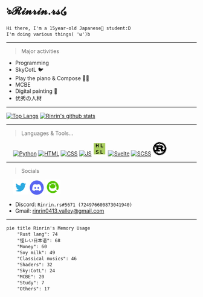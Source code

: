 <link href="./style.css" rel="stylesheet"></link>

# ঌ𝓡𝓲𝓷𝓻𝓲𝓷.𝓻𝓼໒

    Hi there, I'm a 15year-old Japanese🗾 student:D
    I'm doing various things( 'ω')b

---

> Major activities

- Programming
- SkyCotL 🐦
- Play the piano & Compose 🎹🎶
- MCBE
- Digital painting 🎨
- 优秀の人材

---

[![Top Langs](https://github-readme-stats.vercel.app/api/top-langs/?username=Rinrin0413&show_icons=true&theme=gruvbox&langs_count=10&layout=compact)](https://github.com/anuraghazra/github-readme-stats)
[![Rinrin's github stats](https://github-readme-stats.vercel.app/api?username=Rinrin0413&show_icons=true&theme=gruvbox)](https://github.com/anuraghazra/github-readme-stats)

---

> Languages & Tools... 

<div id="logos">
    &emsp;
    <a href="https://www.python.org" alt="Python"><img src="https://icongr.am/devicon/python-original.svg?size=33&color=currentColor" alt="Python" title="Python"></a>
    <a href="https://html.spec.whatwg.org" alt="HTML"><img src="https://icongr.am/devicon/html5-original.svg?size=32&color=currentColor" alt="HTML" title="HTML"></a>
    <a href="https://www.w3.org/TR/CSS/#css" alt="CSS"><img src="https://icongr.am/devicon/css3-original.svg?size=32&color=currentColor" alt="CSS" title="CSS"></a>
    <a href="https://www.ecma-international.org/publications-and-standards/standards/ecma-262" alt="JS"><img src="https://icongr.am/devicon/javascript-original.svg?size=32&color=currentColor" alt="JS" title="JavaScript"></a>
    <a href="https://docs.microsoft.com/en-us/windows/win32/direct3dhlsl/dx-graphics-hlsl" alt="HLSL"><img src="./static/img/hlsl.png" alt="HLSL" title="HLSL" width="36px"></a>
    <a href="https://svelte.dev" alt="Svelte"><img src="https://svelte.jp/favicon.png" alt="Svelte" title="Svelte" width="37.5px"></a>
    <a href="https://sass-lang.com" alt="SCSS"><img src="https://sass-lang.com/assets/img/logos/logo-b6e1ef6e.svg" alt="SCSS" title="SASS, SCSS" width="43.5px"></a>
    <a href="https://www.rust-lang.org" alt="Rust"><img src="./static/img/rust.png" alt="Rust" title="Rust" width="37.5px"></a>
</div>

---

> Socials

<div id="logos">
    &emsp;
    <a href="https://twitter.com/Rinrin_2nd" alt="@Rinrin_2nd"><img src="./static/img/twitter.svg" alt="Twitter" title="Twitter: @Rinrin_2nd" width="40.1px"></a>
    <a href="https://discord.gg/7QhMDfyPHR" alt="@Rinrin_2nd"><img src="./static/img/discord.png" alt="Discord" title="Discord: Rinrin.rs#5671" width="37.3px"></a>
    <a href="https://qiita.com/Rinrin0413" alt="Rinrin0413"><img src="./static/img/qiita.png" alt="Qiita" title="Qiita: Rinrin0413" width="40.2px"></a>
</div>

- Discord: `Rinrin.rs#5671 (724976600873041940)`
- Gmail: rinrin0413.valley@gmail.com

---

```mermaid
pie title Rinrin's Memory Usage
	"Rust lang": 74
    "怪レい日本语": 68
    "Money": 60
    "Soy milk": 49
    "Classical musics": 46
    "Shaders": 32
    "Sky:CotL": 24
    "MCBE": 20
    "Study": 7
    "Others": 17
```